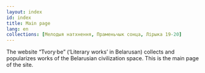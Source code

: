 ```yaml
---
layout: index
id: index
title: Main page
lang: en
collections: [Мелодыя натхнення, Праменьчык сонца, Лірыка 19-20]
---
```


The website “Tvory·be” (‘Literary works’ in Belarusan) collects and popularizes works of the Belarusian civilization space. This is the main page of the site.